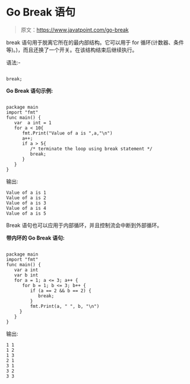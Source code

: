 # Go Break 语句

> 原文：<https://www.javatpoint.com/go-break>

break 语句用于脱离它所在的最内部结构。它可以用于 for 循环(计数器、条件等)。)，而且还换了一个开关。在该结构结束后继续执行。

语法:-

```

break;

```

**Go Break 语句示例:**

```

package main
import "fmt"
func main() {
   var  a int = 1
   for a < 10{
      fmt.Print("Value of a is ",a,"\n")
      a++;
      if a > 5{
         /* terminate the loop using break statement */
         break;
      }
   }
}

```

输出:

```
Value of a is 1
Value of a is 2
Value of a is 3
Value of a is 4
Value of a is 5

```

Break 语句也可以应用于内部循环，并且控制流会中断到外部循环。

**带内环的 Go Break 语句:**

```

package main
import "fmt"
func main() {
   var a int
   var b int
   for a = 1; a <= 3; a++ {
      for b = 1; b <= 3; b++ {
         if (a == 2 && b == 2) {
            break;
         }
         fmt.Print(a, " ", b, "\n")
     }
   }
}

```

输出:

```
1 1
1 2
1 3
2 1
3 1
3 2
3 3

```